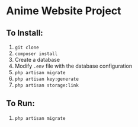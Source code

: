 # Anime Website Project

## To Install:
1. `git clone`
2. `composer install`
3. Create a database
4. Modify `.env` file with the database configuration
5. `php artisan migrate`
6. `php artisan key:generate`
7. `php artisan storage:link`

## To Run:
1. `php artisan migrate`
